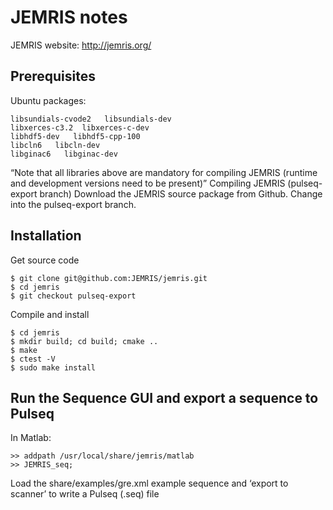 # JEMRIS notes

JEMRIS website: http://jemris.org/


## Prerequisites

Ubuntu packages:
```
libsundials-cvode2   libsundials-dev
libxerces-c3.2  libxerces-c-dev
libhdf5-dev   libhdf5-cpp-100
libcln6   libcln-dev
libginac6   libginac-dev
```

“Note that all libraries above are mandatory for compiling JEMRIS (runtime and development versions need to be present)”
Compiling JEMRIS (pulseq-export branch)
Download the JEMRIS source package from Github. Change into the pulseq-export branch.

## Installation

Get source code
```
$ git clone git@github.com:JEMRIS/jemris.git
$ cd jemris
$ git checkout pulseq-export
```

Compile and install
```
$ cd jemris
$ mkdir build; cd build; cmake ..
$ make
$ ctest -V
$ sudo make install
```

## Run the Sequence GUI and export a sequence to Pulseq

In Matlab:
```
>> addpath /usr/local/share/jemris/matlab
>> JEMRIS_seq;
```
Load the share/examples/gre.xml example sequence and ‘export to scanner’ to write a Pulseq (.seq) file


